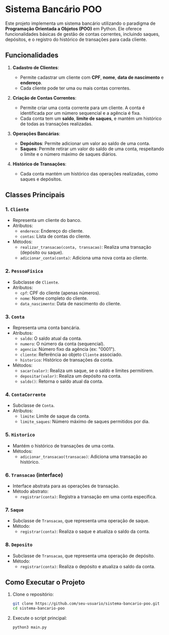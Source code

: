 # Sistema Bancário POO

Este projeto implementa um sistema bancário utilizando o paradigma de **Programação Orientada a Objetos (POO)** em Python. Ele oferece funcionalidades básicas de gestão de contas correntes, incluindo saques, depósitos, e o registro do histórico de transações para cada cliente.

## Funcionalidades

1. **Cadastro de Clientes**:
   - Permite cadastrar um cliente com **CPF**, **nome**, **data de nascimento** e **endereço**.
   - Cada cliente pode ter uma ou mais contas correntes.

2. **Criação de Contas Correntes**:
   - Permite criar uma conta corrente para um cliente. A conta é identificada por um número sequencial e a agência é fixa.
   - Cada conta tem um **saldo**, **limite de saques**, e mantém um histórico de todas as transações realizadas.

3. **Operações Bancárias**:
   - **Depósitos**: Permite adicionar um valor ao saldo de uma conta.
   - **Saques**: Permite retirar um valor do saldo de uma conta, respeitando o limite e o número máximo de saques diários.
   
4. **Histórico de Transações**:
   - Cada conta mantém um histórico das operações realizadas, como saques e depósitos.

## Classes Principais

### 1. `Cliente`
- Representa um cliente do banco.
- Atributos:
  - `endereco`: Endereço do cliente.
  - `contas`: Lista de contas do cliente.
- Métodos:
  - `realizar_transacao(conta, transacao)`: Realiza uma transação (depósito ou saque).
  - `adicionar_conta(conta)`: Adiciona uma nova conta ao cliente.

### 2. `PessoaFisica`
- Subclasse de `Cliente`.
- Atributos:
  - `cpf`: CPF do cliente (apenas números).
  - `nome`: Nome completo do cliente.
  - `data_nascimento`: Data de nascimento do cliente.

### 3. `Conta`
- Representa uma conta bancária.
- Atributos:
  - `saldo`: O saldo atual da conta.
  - `numero`: O número da conta (sequencial).
  - `agencia`: Número fixo da agência (ex: "0001").
  - `cliente`: Referência ao objeto `Cliente` associado.
  - `historico`: Histórico de transações da conta.
- Métodos:
  - `sacar(valor)`: Realiza um saque, se o saldo e limites permitirem.
  - `depositar(valor)`: Realiza um depósito na conta.
  - `saldo()`: Retorna o saldo atual da conta.

### 4. `ContaCorrente`
- Subclasse de `Conta`.
- Atributos:
  - `limite`: Limite de saque da conta.
  - `limite_saques`: Número máximo de saques permitidos por dia.

### 5. `Historico`
- Mantém o histórico de transações de uma conta.
- Métodos:
  - `adicionar_transacao(transacao)`: Adiciona uma transação ao histórico.

### 6. `Transacao` (interface)
- Interface abstrata para as operações de transação.
- Método abstrato:
  - `registrar(conta)`: Registra a transação em uma conta específica.

### 7. `Saque`
- Subclasse de `Transacao`, que representa uma operação de saque.
- Método:
  - `registrar(conta)`: Realiza o saque e atualiza o saldo da conta.

### 8. `Deposito`
- Subclasse de `Transacao`, que representa uma operação de depósito.
- Método:
  - `registrar(conta)`: Realiza o depósito e atualiza o saldo da conta.

## Como Executar o Projeto

1. Clone o repositório:
   ```bash
   git clone https://github.com/seu-usuario/sistema-bancario-poo.git
   cd sistema-bancario-poo


2. Execute o script principal:
   ```bash
   python3 main.py
